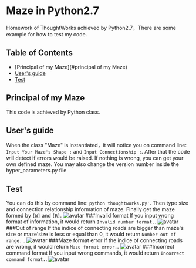 # Maze in Python2.7

Homework of ThoughtWorks achieved by Python2.7，There are some example for how to test my code. 

## Table of Contents
* [Principal of my Maze](#principal of my Maze)
* [User's guide](#users-guide)
* [Test](#test)


## Principal of my Maze
This code is achieved by Python class.

## User's guide
When the class "Maze" is instantiated，it will notice you on command line: `Input Your Maze's Shape :` and `Input Connectionship :`. After that the code will detect if errors would be raised. If nothing is wrong, you can get your own defined maze.
You may also change the version number inside the hyper_parameters.py file

## Test
You can do this by command line: `python thoughtworks.py'`. Then type size and connection relationship information of maze.
Finally get the maze formed by `[W]` and `[R]`.
![avatar](pictures/test.png)
###Invalid format
If you input wrong format of information, it would return `Invalid number format.`.
![avatar](pictures/invaid.png)
###Out of range
If the indice of connecting roads are bigger than maze's size or maze'size is less or equal than 0, it would return `Number out of range.` .
![avatar](pictures/outrange.png)
###Maze format error
If the indice of connecting roads are wrong, it would return `Maze format error.`. 
![avatar](pictures/format.png)
###Incorrect command format 
If you input wrong commands, it would return `Incorrect command format.`. 
![avatar](pictures/command.png)
